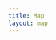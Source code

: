 ```yaml
---
title: Map
layout: map
---
```


<!-- define JSON object for displaying data from site pages -->
<script id="page-data" type="application/json">
[
  {% assign first = true %}
  {% for page in site.pages %}
    {% if page.geo %}
      {% unless first %},{% endunless %}
      {
        "title": {{ page.title | jsonify }},
        "url": {{ page.url | jsonify }},
        "placename": {{ page.placename | jsonify }},
        "summary": {{ page.summary | jsonify }},
        "geo": {{ page.geo | jsonify }}
      }
      {% assign first = false %}
    {% endif %}
  {% endfor %}
]
</script>

<script src="https://unpkg.com/leaflet/dist/leaflet.js"></script>
<script src="https://cdn.jsdelivr.net/npm/js-yaml@4.1.0/dist/js-yaml.min.js"></script>

<link rel="stylesheet" href="https://unpkg.com/leaflet/dist/leaflet.css" />

<div id="map" style="height: 90vh"></div>

<script>
document.addEventListener("DOMContentLoaded", function() {
  // Get the JSON data from the script tag
  const pages = JSON.parse(document.getElementById('page-data').textContent);

  // Initialize the map
  var map = L.map('map').setView([39, -98], 4);

  L.tileLayer('https://{s}.tile.openstreetmap.org/{z}/{x}/{y}.png', {
    maxZoom: 18,
    attribution: '© OpenStreetMap contributors'
  }).addTo(map);

  pages.forEach(page => {
    if (page.geo && page.geo.length === 2) {
      L.marker(page.geo)
        .addTo(map)
        .bindPopup(`<a href="{{site.baseurl}}${page.url}">
        <h4>${page.placename}</h4>
        <h5>${page.title}</h5>
        <div class="map-card">${page.summary}</div>
        </a>`);
    }
  });
});
</script>